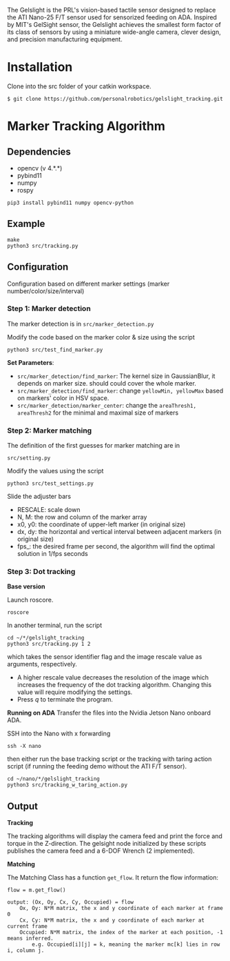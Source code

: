 The Gelslight is the PRL's vision-based tactile sensor designed to replace the ATI Nano-25 F/T sensor used for sensorized feeding on ADA. Inspired by MIT's GelSight sensor, the Gelslight achieves the smallest form factor of its class of sensors by using a miniature wide-angle camera, clever design, and precision manufacturing equipment. 

# Installation
Clone into the src folder of your catkin workspace. 
```shell
$ git clone https://github.com/personalrobotics/gelslight_tracking.git
```

# Marker Tracking Algorithm

## Dependencies

* opencv (v 4.\*.\*)
* pybind11
* numpy
* rospy

```
pip3 install pybind11 numpy opencv-python
```

## Example

```
make
python3 src/tracking.py
```
## Configuration

Configuration based on different marker settings (marker number/color/size/interval)


### Step 1: Marker detection

The marker detection is in	`src/marker_detection.py`

Modify the code based on the marker color & size using the script

```
python3 src/test_find_marker.py
```

**Set Parameters**:

* `src/marker_detection/find_marker`: The kernel size in GaussianBlur, it depends on marker size. should could cover the whole marker.
* `src/marker_detection/find_marker`: change `yellowMin, yellowMax` based on markers' color in HSV space.
* `src/marker_detection/marker_center`: change the `areaThresh1, areaThresh2` for the minimal and maximal size of markers



### Step 2: Marker matching

The definition of the first guesses for marker matching are in

`src/setting.py`

Modify the values using the script
```
python3 src/test_settings.py
```
Slide the adjuster bars 

* RESCALE: scale down
* N, M: the row and column of the marker array
* x0, y0: the coordinate of upper-left marker (in original size)
* dx, dy: the horizontal and vertical interval between adjacent markers (in original size)
* fps_: the desired frame per second, the algorithm will find the optimal solution in 1/fps seconds

### Step 3: Dot tracking
**Base version**

Launch roscore.
```
roscore
```

In another terminal, run the script
```
cd ~/*/gelslight_tracking
python3 src/tracking.py 1 2
```

which takes the sensor identifier flag and the image rescale value as arguments, respectively. 

* A higher rescale value decreases the resolution of the image which increases the frequency of the dot tracking algorithm. Changing this value will require modifying the settings.
* Press *q* to terminate the program.

**Running on ADA**
Transfer the files into the Nvidia Jetson Nano onboard ADA.

SSH into the Nano with x forwarding
```
ssh -X nano
```
then either run the base tracking script or the tracking with taring action script (if running the feeding demo without the ATI F/T sensor).
```
cd ~/nano/*/gelslight_tracking
python3 src/tracking_w_taring_action.py
```
## Output

**Tracking**

The tracking algorithms will display the camera feed and print the force and torque in the Z-direction. The gelsight node initialized by these scripts publishes the camera feed and a 6-DOF Wrench (2 implemented).

**Matching**

The Matching Class has a function `get_flow`. It return the flow information:

```
flow = m.get_flow()

output: (Ox, Oy, Cx, Cy, Occupied) = flow
    Ox, Oy: N*M matrix, the x and y coordinate of each marker at frame 0
    Cx, Cy: N*M matrix, the x and y coordinate of each marker at current frame
    Occupied: N*M matrix, the index of the marker at each position, -1 means inferred. 
        e.g. Occupied[i][j] = k, meaning the marker mc[k] lies in row i, column j.
```

